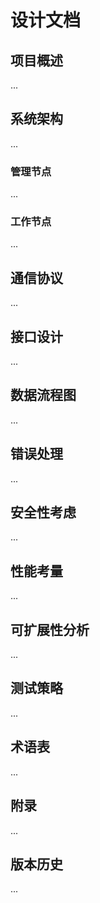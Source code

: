
# 设计文档

## 项目概述
...

## 系统架构
...

### 管理节点
...

### 工作节点
...

## 通信协议
...

## 接口设计
...

## 数据流程图
...

## 错误处理
...

## 安全性考虑
...

## 性能考量
...

## 可扩展性分析
...

## 测试策略
...

## 术语表
...

## 附录
...

## 版本历史
...
